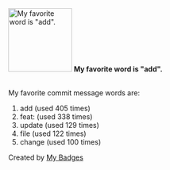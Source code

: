 <img src="https://my-badges.github.io/my-badges/favorite-word.png" alt="My favorite word is &quot;add&quot;." title="My favorite word is &quot;add&quot;." width="128">
<strong>My favorite word is &quot;add&quot;.</strong>
<br><br>

My favorite commit message words are:

1. add (used 405 times)
2. feat: (used 338 times)
3. update (used 129 times)
4. file (used 122 times)
5. change (used 100 times)


Created by <a href="https://github.com/my-badges/my-badges">My Badges</a>